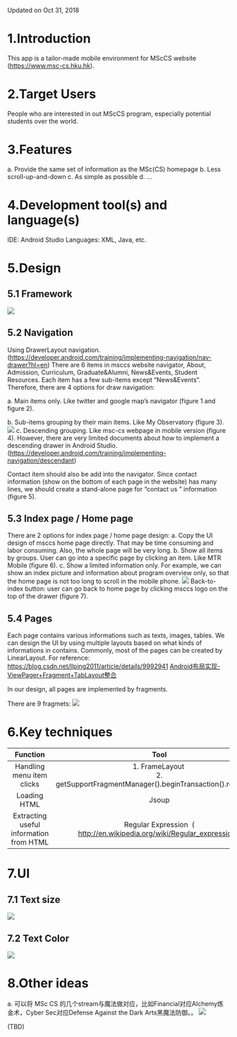 Updated on Oct 31, 2018

# 1.Introduction
This app is a tailor-made mobile environment for MScCS website (https://www.msc-cs.hku.hk).


# 2.Target Users
People who are interested in out MScCS program, especially potential students over the world.

# 3.Features
a. Provide the same set of information as the MSc(CS) homepage
b. Less scroll-up-and-down
c. As simple as possible
d. …


# 4.Development tool(s) and language(s)
IDE: Android Studio
Languages: XML, Java, etc.


# 5.Design
## 5.1 Framework
![](images/architecture.png)

## 5.2 Navigation
Using DrawerLayout navigation. (https://developer.android.com/training/implementing-navigation/nav-drawer?hl=en)
There are 6 items in msccs website navigator, About, Admission, Curriculum, Graduate&Alumni, News&Events, Student Resources. Each item has a few sub-items except “News&Events”. Therefore, there are 4 options for draw navigation:

a. Main items only. Like twitter and google map’s navigator (figure 1 and figure 2).

b. Sub-items grouping by their main items. Like My Observatory (figure 3).
![](images/mobile_apps_navigation_reference.png)
c. Descending grouping. Like msc-cs webpage in mobile version (figure 4). However, there are very limited documents about how to implement a descending drawer in Android Studio. (https://developer.android.com/training/implementing-navigation/descendant)


Contact item should also be add into the navigator. Since contact information (show on the bottom of each page in the website) has many lines, we should create a stand-alone page for “contact us ” information (figure 5).

## 5.3 Index page / Home page
There are 2 options for index page / home page design:
a. Copy the UI design of msccs home page directly. That may be time consuming and labor consuming. Also, the whole page will be very long.
b. Show all items by groups. User can go into a specific page by clicking an item. Like MTR Mobile (figure 6).
c. Show a limited information only. For example, we can show an index picture and information about program overview only, so that the home page is not too long to scroll in the mobile phone.
![](images/2.png)
Back-to-index button: user can go back to home page by clicking msccs logo on the top of the drawer (figure 7).


## 5.4 Pages
Each page contains various informations such as texts, images, tables. We can design the UI by using multiple layouts based on what kinds of informations in contains. Commonly, most of the pages can be created by LinearLayout.
For reference:
https://blog.csdn.net/llping2011/article/details/9992941
[Android布局实现-ViewPager+Fragment+TabLayout整合](https://tomoya92.github.io/2017/04/05/android-viewpager-fragment-tablayout/)

In our design, all pages are implemented by fragments.

There are 9 fragmets:
![](images/3.jpeg)


# 6.Key techniques
|Function|Tool|
|:--:|:--:|
|Handling menu item clicks|1. FrameLayout  <br> 2. getSupportFragmentManager().beginTransaction().replace(…)|
|Loading HTML |Jsoup|
|Extracting useful information from HTML |Regular Expression   ( http://en.wikipedia.org/wiki/Regular_expression )|

# 7.UI
## 7.1 Text size
![](images/textSize.jpeg)
## 7.2 Text Color
![](images/textColor.jpeg)


# 8.Other ideas
a. 可以将 MSc CS 的几个stream与魔法做对应，比如Financial对应Alchemy炼金术，Cyber Sec对应Defense Against the Dark Arts黑魔法防御。。
![](images/streams.jpeg)

(TBD)
